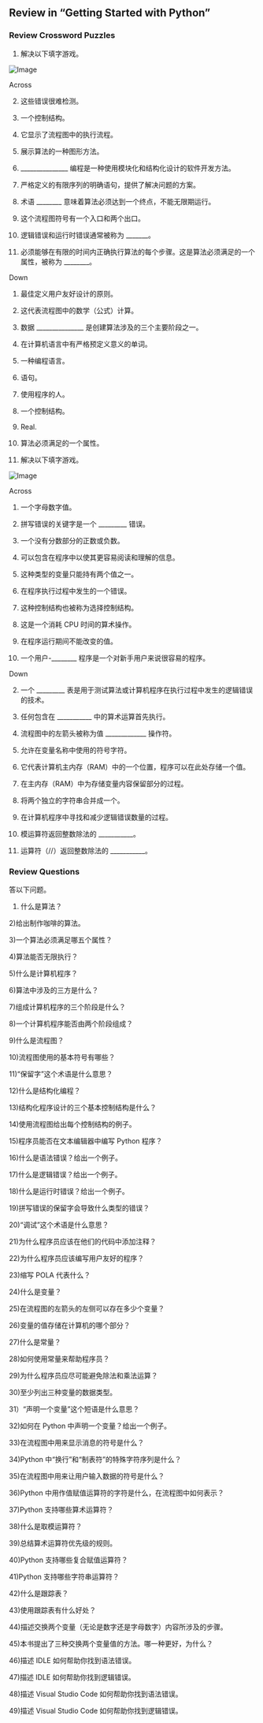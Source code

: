 ## Review in “Getting Started with Python”

### Review Crossword Puzzles

1) 解决以下填字游戏。

![Image](img/review02-01.png)

Across

2) 这些错误很难检测。

3) 一个控制结构。

6) 它显示了流程图中的执行流程。

8) 展示算法的一种图形方法。

10) _______________ 编程是一种使用模块化和结构化设计的软件开发方法。

14) 严格定义的有限序列的明确语句，提供了解决问题的方案。

15) 术语 ________ 意味着算法必须达到一个终点，不能无限期运行。

17) 这个流程图符号有一个入口和两个出口。

18) 逻辑错误和运行时错误通常被称为 _______。

19) 必须能够在有限的时间内正确执行算法的每个步骤。这是算法必须满足的一个属性，被称为 ________。

Down

1) 最佳定义用户友好设计的原则。

4) 这代表流程图中的数学（公式）计算。

5) 数据 _______________ 是创建算法涉及的三个主要阶段之一。

7) 在计算机语言中有严格预定义意义的单词。

9) 一种编程语言。

11) 语句。

12) 使用程序的人。

13) 一个控制结构。

15) Real.

16) 算法必须满足的一个属性。

2) 解决以下填字游戏。

![Image](img/review02-02.png)

Across

1) 一个字母数字值。

7) 拼写错误的关键字是一个 _________ 错误。

9) 一个没有分数部分的正数或负数。

12) 可以包含在程序中以使其更容易阅读和理解的信息。

13) 这种类型的变量只能持有两个值之一。

16) 在程序执行过程中发生的一个错误。

17) 这种控制结构也被称为选择控制结构。

18) 这是一个消耗 CPU 时间的算术操作。

19) 在程序运行期间不能改变的值。

20) 一个用户-________ 程序是一个对新手用户来说很容易的程序。

Down

2) 一个 _________ 表是用于测试算法或计算机程序在执行过程中发生的逻辑错误的技术。

3) 任何包含在 ___________ 中的算术运算首先执行。

4) 流程图中的左箭头被称为值 _____________ 操作符。

5) 允许在变量名称中使用的符号字符。

6) 它代表计算机主内存（RAM）中的一个位置，程序可以在此处存储一个值。

8) 在主内存（RAM）中为存储变量内容保留部分的过程。

10) 将两个独立的字符串合并成一个。

11) 在计算机程序中寻找和减少逻辑错误数量的过程。

14) 模运算符返回整数除法的 ___________。

15) 运算符（//）返回整数除法的 ___________。

### Review Questions

答以下问题。

1) 什么是算法？

2)给出制作咖啡的算法。

3)一个算法必须满足哪五个属性？

4)算法能否无限执行？

5)什么是计算机程序？

6)算法中涉及的三方是什么？

7)组成计算机程序的三个阶段是什么？

8)一个计算机程序能否由两个阶段组成？

9)什么是流程图？

10)流程图使用的基本符号有哪些？

11)“保留字”这个术语是什么意思？

12)什么是结构化编程？

13)结构化程序设计的三个基本控制结构是什么？

14)使用流程图给出每个控制结构的例子。

15)程序员能否在文本编辑器中编写 Python 程序？

16)什么是语法错误？给出一个例子。

17)什么是逻辑错误？给出一个例子。

18)什么是运行时错误？给出一个例子。

19)拼写错误的保留字会导致什么类型的错误？

20)“调试”这个术语是什么意思？

21)为什么程序员应该在他们的代码中添加注释？

22)为什么程序员应该编写用户友好的程序？

23)缩写 POLA 代表什么？

24)什么是变量？

25)在流程图的左箭头的左侧可以存在多少个变量？

26)变量的值存储在计算机的哪个部分？

27)什么是常量？

28)如何使用常量来帮助程序员？

29)为什么程序员应尽可能避免除法和乘法运算？

30)至少列出三种变量的数据类型。

31）“声明一个变量”这个短语是什么意思？

32)如何在 Python 中声明一个变量？给出一个例子。

33)在流程图中用来显示消息的符号是什么？

34)Python 中“换行”和“制表符”的特殊字符序列是什么？

35)在流程图中用来让用户输入数据的符号是什么？

36)Python 中用作值赋值运算符的字符是什么，在流程图中如何表示？

37)Python 支持哪些算术运算符？

38)什么是取模运算符？

39)总结算术运算符优先级的规则。

40)Python 支持哪些复合赋值运算符？

41)Python 支持哪些字符串运算符？

42)什么是跟踪表？

43)使用跟踪表有什么好处？

44)描述交换两个变量（无论是数字还是字母数字）内容所涉及的步骤。

45)本书提出了三种交换两个变量值的方法。哪一种更好，为什么？

46)描述 IDLE 如何帮助你找到语法错误。

47)描述 IDLE 如何帮助你找到逻辑错误。

48)描述 Visual Studio Code 如何帮助你找到语法错误。

49)描述 Visual Studio Code 如何帮助你找到逻辑错误。
